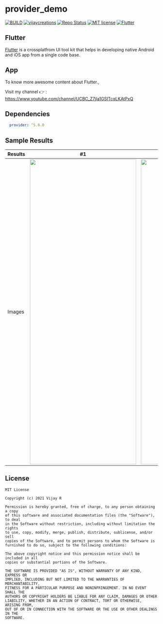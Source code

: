 # provider_demo

[![BUILD](https://img.shields.io/badge/Build-Passing-<COLOR>.svg)](https://github.com/vijayinyoutube/provider_demo)
[![vijaycreations](https://img.shields.io/badge/Follow_me-vijaycreations-orange.svg?&logo=youtube&logoColor=orange)](https://www.youtube.com/channel/UCBC_Z7jla1GSITcqLKAtPxQ)
[![Repo Status](https://img.shields.io/badge/RepoStatus-Active-blueviolet.svg)](https://github.com/vijayinyoutube/provider_demo)
[![MIT license](https://img.shields.io/badge/License-MIT-red.svg)](https://github.com/vijayinyoutube/provider_demo)
[![Flutter](https://img.shields.io/badge/_Flutter_-App-grey.svg?&logo=Flutter&logoColor=white&labelColor=blue)](https://github.com/vijayinyoutube/provider_demo)



## Flutter
[Flutter](https://flutter.dev/) is a crossplatfrom UI tool kit that helps in developing native Android and iOS app from a single code base.



## App

To know more awesome content about Flutter., 

Visit my channel 👉 : https://www.youtube.com/channel/UCBC_Z7jla1GSITcqLKAtPxQ

## Dependencies
```pubspec.yaml
  provider: ^5.0.0
```

## Sample Results

Results | #1 | #2 |
--- | --- | --- |
Images | <img src="https://user-images.githubusercontent.com/58719230/118356860-d0ee5680-b594-11eb-8d89-9c3b32899006.png" width="350" height="1000"> | <img src="https://user-images.githubusercontent.com/58719230/118356991-64c02280-b595-11eb-8048-609fb03fd8db.png" width="350" height="1000"> |


## License

```
MIT License

Copyright (c) 2021 Vijay R

Permission is hereby granted, free of charge, to any person obtaining a copy
of this software and associated documentation files (the "Software"), to deal
in the Software without restriction, including without limitation the rights
to use, copy, modify, merge, publish, distribute, sublicense, and/or sell
copies of the Software, and to permit persons to whom the Software is
furnished to do so, subject to the following conditions:

The above copyright notice and this permission notice shall be included in all
copies or substantial portions of the Software.

THE SOFTWARE IS PROVIDED "AS IS", WITHOUT WARRANTY OF ANY KIND, EXPRESS OR
IMPLIED, INCLUDING BUT NOT LIMITED TO THE WARRANTIES OF MERCHANTABILITY,
FITNESS FOR A PARTICULAR PURPOSE AND NONINFRINGEMENT. IN NO EVENT SHALL THE
AUTHORS OR COPYRIGHT HOLDERS BE LIABLE FOR ANY CLAIM, DAMAGES OR OTHER
LIABILITY, WHETHER IN AN ACTION OF CONTRACT, TORT OR OTHERWISE, ARISING FROM,
OUT OF OR IN CONNECTION WITH THE SOFTWARE OR THE USE OR OTHER DEALINGS IN THE
SOFTWARE.
```
